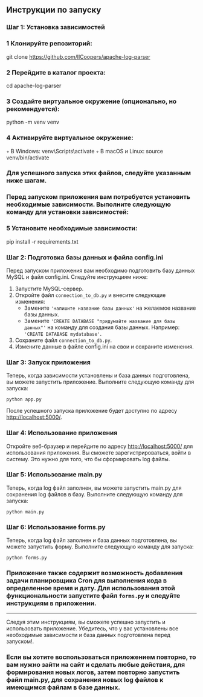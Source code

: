
## Инструкции по запуску

### Шаг 1: Установка зависимостей


### 1 Клонируйте репозиторий:

git clone https://github.com/IlCoopers/apache-log-parser

### 2 Перейдите в каталог проекта: 

cd apache-log-parser

### 3 Создайте виртуальное окружение (опционально, но рекомендуется): 

python -m venv venv

### 4 Активируйте виртуальное окружение:

 ◦ В Windows: venv\Scripts\activate
 ◦ В macOS и Linux: source venv/bin/activate

### Для успешного запуска этих файлов, следуйте указанным ниже шагам.
### Перед запуском приложения вам потребуется установить необходимые зависимости. Выполните следующую команду для установки зависимостей:

### 5 Установите необходимые зависимости: 

pip install -r requirements.txt




### Шаг 2: Подготовка базы данных и файла config.ini

Перед запуском приложения вам необходимо подготовить базу данных MySQL и файл config.ini. Следуйте инструкциям ниже:

1. Запустите MySQL-сервер.
2. Откройте файл `connection_to_db.py` и внесите следующие изменения:
   - Замените `'напишите название базы данных'` на желаемое название базы данных.
   - Замените `'CREATE DATABASE "придумайте название для базы данных"'` на команду для создания базы данных. Например: `'CREATE DATABASE mydatabase'`.
3. Сохраните файл `connection_to_db.py`.
4. Измените данные в файле config.ini на свои и сохраните изменения.

### Шаг 3: Запуск приложения

Теперь, когда зависимости установлены и база данных подготовлена, вы можете запустить приложение. Выполните следующую команду для запуска:

```
python app.py

```

После успешного запуска приложение будет доступно по адресу [http://localhost:5000/](http://localhost:5000/).

### Шаг 4: Использование приложения

Откройте веб-браузер и перейдите по адресу [http://localhost:5000/](http://localhost:5000/) для использования приложения. Вы сможете зарегистрироваться, войти в систему.
Это нужно для того, что бы сформировать log файлы.

### Шаг 5: Использование main.py

Теперь, когда log файл заполнен, вы можете запустить main.py для сохранения log файлов в базу. Выполните следующую команду для запуска:

```
python main.py

```

### Шаг 6: Использование forms.py

Теперь, когда log файл заполнен и база данных подготовлена, вы можете запустить форму. Выполните следующую команду для запуска:

```
python forms.py

```

### Приложение также содержит возможность добавления задачи планировщика Cron для выполнения кода в определенное время и дату. Для использования этой функциональности запустите файл `forms.py` и следуйте инструкциям в приложении.

---

Следуя этим инструкциям, вы сможете успешно запустить и использовать приложение. Убедитесь, что у вас установлены все необходимые зависимости и база данных подготовлена перед запуском!.

### Если вы хотите воспользоваться приложением повторно, то вам нужно зайти на сайт и сделать любые действия, для формирования новых логов, затем повторно запустить файл main.py, для сохранения новых log файлов к имеющимся файлам в базе данных.
